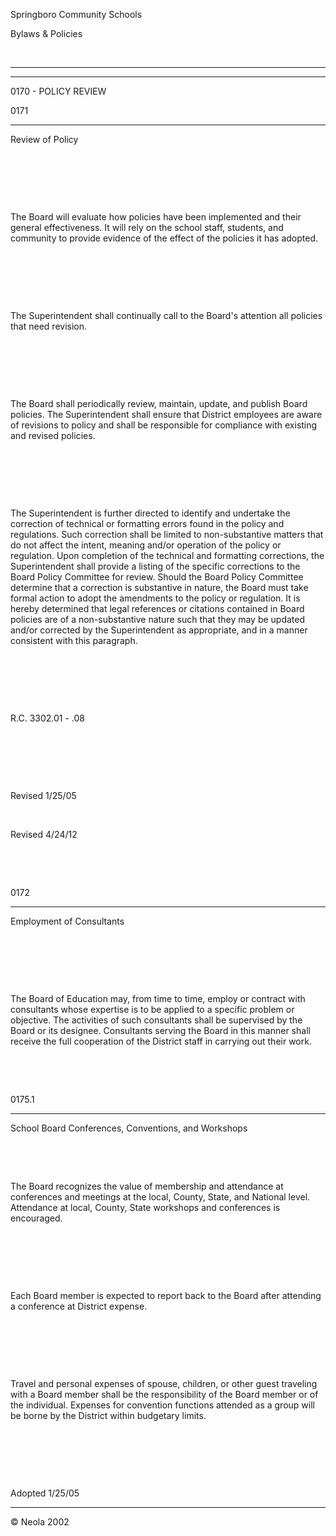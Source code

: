 Springboro Community Schools

Bylaws & Policies

 

* * * * *

****

0170 - POLICY REVIEW

0171

****

Review of Policy

 

 

 

The Board will evaluate how policies have been implemented and their
general effectiveness. It will rely on the school staff, students, and
community to provide evidence of the effect of the policies it has
adopted.

 

 

 

The Superintendent shall continually call to the Board's attention all
policies that need revision.

 

 

 

The Board shall periodically review, maintain, update, and publish Board
policies. The Superintendent shall ensure that District employees are
aware of revisions to policy and shall be responsible for compliance
with existing and revised policies.

 

 

 

The Superintendent is further directed to identify and undertake the
correction of technical or formatting errors found in the policy and
regulations. Such correction shall be limited to non-substantive matters
that do not affect the intent, meaning and/or operation of the policy or
regulation. Upon completion of the technical and formatting corrections,
the Superintendent shall provide a listing of the specific corrections
to the Board Policy Committee for review. Should the Board Policy
Committee determine that a correction is substantive in nature, the
Board must take formal action to adopt the amendments to the policy or
regulation. It is hereby determined that legal references or citations
contained in Board policies are of a non-substantive nature such that
they may be updated and/or corrected by the Superintendent as
appropriate, and in a manner consistent with this paragraph.

 

 

 

R.C. 3302.01 - .08

 

 

 

Revised 1/25/05

 

Revised 4/24/12

 

 

0172

****

Employment of Consultants

 

 

 

The Board of Education may, from time to time, employ or contract with
consultants whose expertise is to be applied to a specific problem or
objective. The activities of such consultants shall be supervised by the
Board or its designee. Consultants serving the Board in this manner
shall receive the full cooperation of the District staff in carrying out
their work.

 

 

0175.1

****

School Board Conferences, Conventions, and Workshops

 

 

The Board recognizes the value of membership and attendance at
conferences and meetings at the local, County, State, and National
level. Attendance at local, County, State workshops and conferences is
encouraged.

 

 

 

Each Board member is expected to report back to the Board after
attending a conference at District expense.

 

 

 

Travel and personal expenses of spouse, children, or other guest
traveling with a Board member shall be the responsibility of the Board
member or of the individual. Expenses for convention functions attended
as a group will be borne by the District within budgetary limits.

 

 

 

Adopted 1/25/05

****

© Neola 2002
